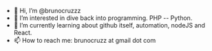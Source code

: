 - 👋 Hi, I’m @brunocruzzz
- 👀 I’m interested in dive back into programming. PHP -- Python.
- 🌱 I’m currently learning about github itself, automation, nodeJS and React.
- 📫 How to reach me: brunocruzz at gmail dot com

<!---
brunocruzzz/brunocruzzz is a ✨ special ✨ repository because its `README.md` (this file) appears on your GitHub profile.
You can click the Preview link to take a look at your changes.
--->
